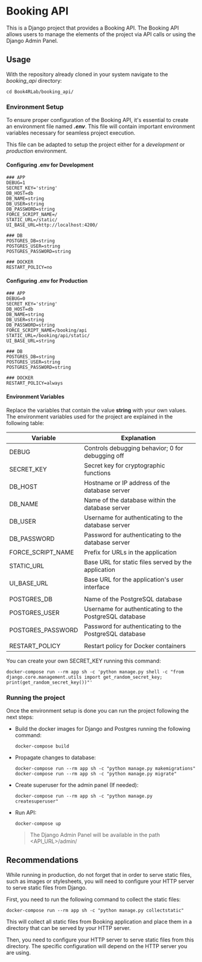 # Booking API

This is a Django project that provides a Booking API.
The Booking API allows users to manage the elements of the project via API calls or using the Django Admin Panel.

## Usage

With the repository already cloned in your system navigate to the *booking_api* directory:

```
cd Book4RLab/booking_api/
```

### Environment Setup

To ensure proper configuration of the Booking API, it's essential to create an environment file named ***.env***. 
This file will contain important environment variables necessary for seamless project execution.

This file can be adapted to setup the project either for a *development* or *production* environment.

#### Configuring .env for Development

```
### APP
DEBUG=1
SECRET_KEY='string'
DB_HOST=db
DB_NAME=string
DB_USER=string
DB_PASSWORD=string
FORCE_SCRIPT_NAME=/
STATIC_URL=/static/
UI_BASE_URL=http://localhost:4200/

### DB
POSTGRES_DB=string
POSTGRES_USER=string
POSTGRES_PASSWORD=string

### DOCKER
RESTART_POLICY=no
```

#### Configuring .env for Production

```
### APP
DEBUG=0
SECRET_KEY='string'
DB_HOST=db
DB_NAME=string
DB_USER=string
DB_PASSWORD=string
FORCE_SCRIPT_NAME=/booking/api
STATIC_URL=/booking/api/static/
UI_BASE_URL=string

### DB
POSTGRES_DB=string
POSTGRES_USER=string
POSTGRES_PASSWORD=string

### DOCKER
RESTART_POLICY=always

```

#### Environment Variables

Replace the variables that contain the value **string** with your own values.
The environment variables used for the project are explained in the following table:

| Variable            | Explanation                                                |
|---------------------|------------------------------------------------------------|
| DEBUG               | Controls debugging behavior; 0 for debugging off           |
| SECRET_KEY          | Secret key for cryptographic functions                     |
| DB_HOST             | Hostname or IP address of the database server              |
| DB_NAME             | Name of the database within the database server            |
| DB_USER             | Username for authenticating to the database server         |
| DB_PASSWORD         | Password for authenticating to the database server         |
| FORCE_SCRIPT_NAME   | Prefix for URLs in the application                         |
| STATIC_URL          | Base URL for static files served by the application        |
| UI_BASE_URL         | Base URL for the application's user interface              |
| 										| 																													 |
| POSTGRES_DB         | Name of the PostgreSQL database                            |
| POSTGRES_USER       | Username for authenticating to the PostgreSQL database     |
| POSTGRES_PASSWORD   | Password for authenticating to the PostgreSQL database     |
| 										| 																													 |
| RESTART_POLICY      | Restart policy for Docker containers                       |

You can create your own SECRET_KEY running this command:

```
docker-compose run --rm app sh -c 'python manage.py shell -c "from django.core.management.utils import get_random_secret_key; print(get_random_secret_key())"'
```

### Running the project

Once the environment setup is done you can run the project following the next steps:

 - Build the docker images for Django and Postgres running the following command:

	``` 
	docker-compose build 
	```

 - Propagate changes to database:
  
	``` 
	docker-compose run --rm app sh -c "python manage.py makemigrations"
	docker-compose run --rm app sh -c "python manage.py migrate"
	``` 

 - Create superuser for the admin panel (If needed):

	``` 
	docker-compose run --rm app sh -c "python manage.py createsuperuser"
	``` 

 - Run API:
  
	``` 
	docker-compose up 
	```
 
	> The Django Admin Panel will be available in the path <API_URL>/admin/

## Recommendations

While running in production, do not forget that in order to serve static files, such as images or stylesheets, you will need to configure your HTTP server to serve static files from Django.

First, you need to run the following command to collect the static files:

``` 
docker-compose run --rm app sh -c "python manage.py collectstatic"
```

This will collect all static files from Booking application and place them in a directory that can be served by your HTTP server.

Then, you need to configure your HTTP server to serve static files from this directory. The specific configuration will depend on the HTTP server you are using.
